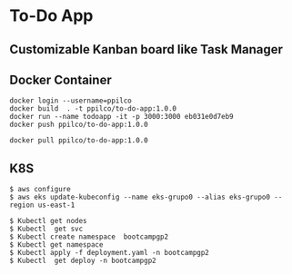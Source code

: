
# To-Do App
## Customizable Kanban board like Task Manager

## Docker Container
```
docker login --username=ppilco
docker build  . -t ppilco/to-do-app:1.0.0
docker run --name todoapp -it -p 3000:3000 eb031e0d7eb9
docker push ppilco/to-do-app:1.0.0

docker pull ppilco/to-do-app:1.0.0
```
## K8S

```
$ aws configure
$ aws eks update-kubeconfig --name eks-grupo0 --alias eks-grupo0 --region us-east-1

$ Kubectl get nodes
$ Kubectl  get svc 
$ Kubectl create namespace  bootcampgp2
$ Kubectl get namespace
$ Kubectl apply -f deployment.yaml -n bootcampgp2
$ Kubectl  get deploy -n bootcampgp2
```
